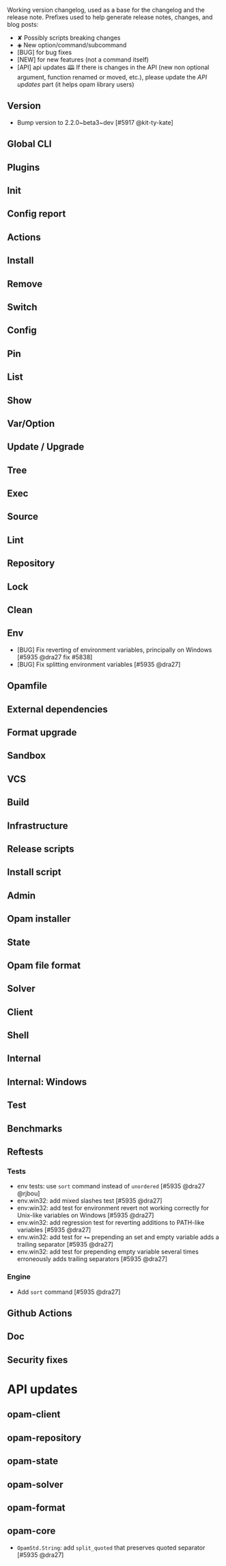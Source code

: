 Working version changelog, used as a base for the changelog and the release
note.
Prefixes used to help generate release notes, changes, and blog posts:
* ✘ Possibly scripts breaking changes
* ◈ New option/command/subcommand
* [BUG] for bug fixes
* [NEW] for new features (not a command itself)
* [API] api updates 🕮
If there is changes in the API (new non optional argument, function renamed or
moved, etc.), please update the _API updates_ part (it helps opam library
users)

## Version
  * Bump version to 2.2.0~beta3~dev [#5917 @kit-ty-kate]

## Global CLI

## Plugins

## Init

## Config report

## Actions

## Install

## Remove

## Switch

## Config

## Pin

## List

## Show

## Var/Option

## Update / Upgrade

## Tree

## Exec

## Source

## Lint

## Repository

## Lock

## Clean

## Env
  * [BUG] Fix reverting of environment variables, principally on Windows [#5935 @dra27 fix #5838]
  * [BUG] Fix splitting environment variables [#5935 @dra27]

## Opamfile

## External dependencies

## Format upgrade

## Sandbox
## VCS

## Build

## Infrastructure

## Release scripts

## Install script

## Admin

## Opam installer

## State

## Opam file format

## Solver

## Client

## Shell

## Internal

## Internal: Windows

## Test

## Benchmarks

## Reftests
### Tests
  * env tests: use `sort` command instead of `unordered` [#5935 @dra27 @rjbou]
  * env.win32: add mixed slashes test [#5935 @dra27]
  * env:win32: add test for environment revert not working correctly for Unix-like variables on Windows [#5935 @dra27]
  * env.win32: add regression test for reverting additions to PATH-like variables [#5935 @dra27]
  * env.win32: add test for `+=` prepending an set and empty variable adds a trailing separator [#5935 @dra27]
  * env.win32: add test for prepending empty variable several times erroneously adds trailing separators [#5935 @dra27]

### Engine
  * Add `sort` command [#5935 @dra27]

## Github Actions

## Doc

## Security fixes

# API updates
## opam-client

## opam-repository

## opam-state

## opam-solver

## opam-format

## opam-core
  * `OpamStd.String`: add `split_quoted` that preserves quoted separator [#5935 @dra27]
